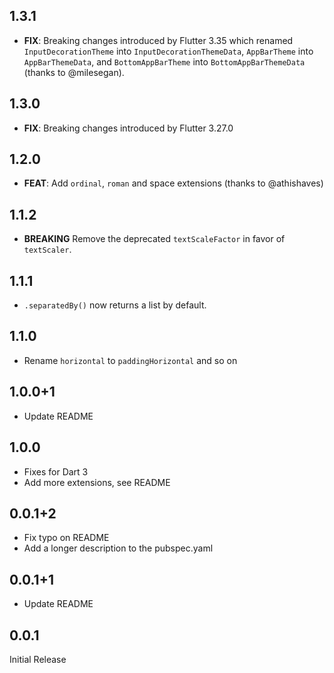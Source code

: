 ## 1.3.1

- **FIX**: Breaking changes introduced by Flutter 3.35 which renamed `InputDecorationTheme` into `InputDecorationThemeData`,  `AppBarTheme` into `AppBarThemeData`, and `BottomAppBarTheme` into `BottomAppBarThemeData` (thanks to @milesegan).

## 1.3.0

- **FIX**: Breaking changes introduced by Flutter 3.27.0

## 1.2.0

- **FEAT**: Add `ordinal`, `roman` and space extensions (thanks to @athishaves)

## 1.1.2

- **BREAKING** Remove the deprecated `textScaleFactor` in favor of `textScaler`.

## 1.1.1

- `.separatedBy()` now returns a list by default.

## 1.1.0

- Rename `horizontal` to `paddingHorizontal` and so on

## 1.0.0+1

- Update README

## 1.0.0

- Fixes for Dart 3
- Add more extensions, see README

## 0.0.1+2

- Fix typo on README
- Add a longer description to the pubspec.yaml

## 0.0.1+1

- Update README

## 0.0.1

Initial Release
